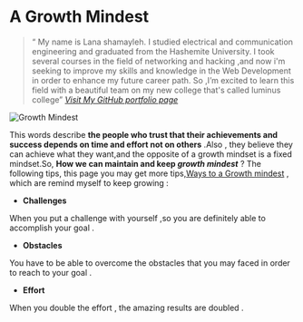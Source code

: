 # A Growth Mindest 

 > “ My name is Lana shamayleh. I studied electrical and communication engineering and graduated from the Hashemite University. I took several courses in the field of networking    and hacking ,and now i'm seeking to improve my skills and knowledge in the Web Development in order to enhance my future career path. So ,I’m excited to learn  this field  with a beautiful team on my new college that's called luminus college” 
 >  *[Visit My GitHub portfolio page](https://github.com/LanaSShamayleh)* 


![Growth Mindest](https://storage.googleapis.com/proudcity/elgl/uploads/2020/08/growth-mindset-brain.png)

This words describe **the people who trust that their achievements and success depends on time and effort not on others** .Also , they believe they can achieve what they want,and the opposite of a growth mindset is a fixed mindset.So, **How we can maintain and keep _growth mindest_** ? The following tips, this page you may get more tips,[Ways to a Growth mindest](https://www.opencolleges.edu.au/informed/features/develop-a-growth-mindset/) , which are remind myself to keep growing :

-  **Challenges**

When you put a challenge with yourself ,so you are definitely able to accomplish your goal .

-  **Obstacles**


You  have to be able to overcome the obstacles that you may faced in order to reach to your goal .


-  **Effort**

When you double the effort , the amazing results are doubled .
